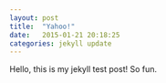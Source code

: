 ```yaml
---
layout: post
title:  "Yahoo!"
date:   2015-01-21 20:18:25
categories: jekyll update
---
```

Hello, this is my jekyll test post! So fun. 
